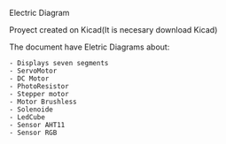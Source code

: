 Electric Diagram

Proyect created on Kicad(It is necesary download Kicad)

The document have Eletric Diagrams about:

    - Displays seven segments
    - ServoMotor
    - DC Motor
    - PhotoResistor
    - Stepper motor
    - Motor Brushless
    - Solenoide
    - LedCube
    - Sensor AHT11
    - Sensor RGB
